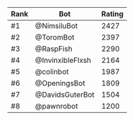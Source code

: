 Rank|Bot|Rating
---|---|---
#1|@NimsiluBot|2427
#2|@ToromBot|2397
#3|@RaspFish|2290
#4|@InvinxibleFlxsh|2164
#5|@colinbot|1987
#6|@OpeningsBot|1809
#7|@DavidsGuterBot|1504
#8|@pawnrobot|1200
